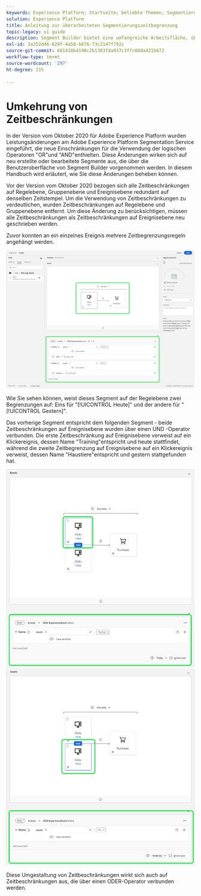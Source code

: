```yaml
---
keywords: Experience Platform; Startseite; beliebte Themen; Segmentierung; Segmentierung; Segment Builder; Segment Builder
solution: Experience Platform
title: Anleitung zur überarbeiteten Segmentierungszeitbegrenzung
topic-legacy: ui guide
description: Segment Builder bietet eine umfangreiche Arbeitsfläche, über die Sie mit Profildatenelementen interagieren können. Der Arbeitsbereich bietet intuitive Steuerelemente zum Erstellen und Bearbeiten von Regeln, z. B. Drag-and-Drop-Kacheln, die zur Darstellung von Dateneigenschaften dienen.
exl-id: 3a352d46-829f-4a58-b676-73c3147f792c
source-git-commit: 681418b4198c2b1303fda937c3ffc60dad21b672
workflow-type: tm+mt
source-wordcount: '297'
ht-degree: 11%

---
```


# Umkehrung von Zeitbeschränkungen

In der Version vom Oktober 2020 für Adobe Experience Platform wurden Leistungsänderungen am Adobe Experience Platform Segmentation Service eingeführt, die neue Einschränkungen für die Verwendung der logischen Operatoren &quot;OR&quot;und &quot;AND&quot;enthielten. Diese Änderungen wirken sich auf neu erstellte oder bearbeitete Segmente aus, die über die Benutzeroberfläche von Segment Builder vorgenommen werden. In diesem Handbuch wird erläutert, wie Sie diese Änderungen beheben können.

Vor der Version vom Oktober 2020 bezogen sich alle Zeitbeschränkungen auf Regelebene, Gruppenebene und Ereignisebene redundant auf denselben Zeitstempel. Um die Verwendung von Zeitbeschränkungen zu verdeutlichen, wurden Zeitbeschränkungen auf Regelebene und Gruppenebene entfernt. Um diese Änderung zu berücksichtigen, müssen alle Zeitbeschränkungen als Zeitbeschränkungen auf Ereignisebene neu geschrieben werden.

Zuvor konnten an ein einzelnes Ereignis mehrere Zeitbegrenzungsregeln angehängt werden.

![Der frühere Stil von Zeitbeschränkungen wird im Segment Builder hervorgehoben.](../images/ui/segment-refactoring/former-time-constraint.png)

Wie Sie sehen können, weist dieses Segment auf der Regelebene zwei Begrenzungen auf: Eins für &quot;[!UICONTROL Heute]&quot; und der andere für &quot;[!UICONTROL Gestern]&quot;.

Das vorherige Segment entspricht dem folgenden Segment - beide Zeitbeschränkungen auf Ereignisebene wurden über einen UND -Operator verbunden. Die erste Zeitbeschränkung auf Ereignisebene verweist auf ein Klickereignis, dessen Name &quot;Training&quot;entspricht und heute stattfindet, während die zweite Zeitbegrenzung auf Ereignisebene auf ein Klickereignis verweist, dessen Name &quot;Haustiere&quot;entspricht und gestern stattgefunden hat.

![Der neue Stil von Zeitbeschränkungen wird im Segment Builder hervorgehoben.](../images/ui/segment-refactoring/time-constraint-1.png) ![Der neue Stil von Zeitbeschränkungen wird im Segment Builder hervorgehoben.](../images/ui/segment-refactoring/time-constraint-2.png)

Diese Umgestaltung von Zeitbeschränkungen wirkt sich auch auf Zeitbeschränkungen aus, die über einen ODER-Operator verbunden werden.
